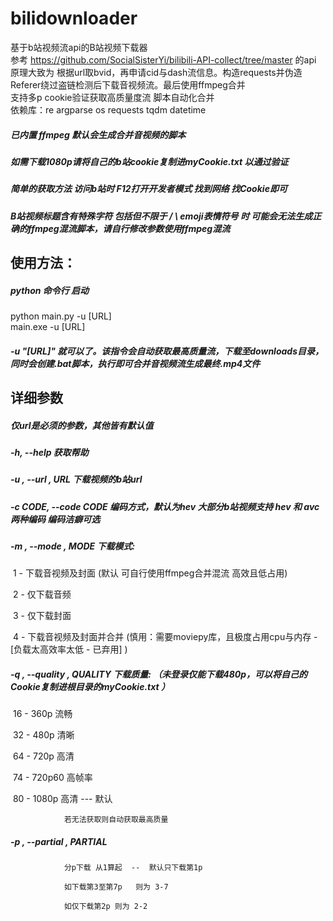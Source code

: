 # bilidownloader

基于b站视频流api的B站视频下载器  
参考 https://github.com/SocialSisterYi/bilibili-API-collect/tree/master 的api  
原理大致为 根据url取bvid，再申请cid与dash流信息。构造requests并伪造Referer绕过盗链检测后下载音视频流。最后使用ffmpeg合并  
支持多p cookie验证获取高质量度流 脚本自动化合并  
依赖库：re argparse os requests tqdm datetime  

##### 已内置 ffmpeg   默认会生成合并音视频的脚本  

##### 如需下载1080p请将自己的b站cookie复制进myCookie.txt 以通过验证  

##### 简单的获取方法 访问b站时 F12打开开发者模式 找到网络 找Cookie即可  

##### B站视频标题含有特殊字符 包括但不限于 / \ emoji表情符号 时 可能会无法生成正确的ffmpeg混流脚本，请自行修改参数使用ffmpeg混流  

## 使用方法：  

##### python 命令行 启动  

python main.py -u [URL]  
main.exe -u [URL]  

##### -u "[URL]" 就可以了。该指令会自动获取最高质量流，下载至downloads目录，同时会创建.bat脚本，执行即可合并音视频流生成最终.mp4文件  


## 详细参数  
##### 仅url是必须的参数，其他皆有默认值  

##### -h, --help            获取帮助  

##### -u , --url , URL     下载视频的b站url  

##### -c CODE, --code CODE  编码方式，默认为hev 大部分b站视频支持 hev 和 avc 两种编码  编码洁癖可选  

##### -m , --mode , MODE  下载模式:   

​								1 - 下载音视频及封面 (默认 可自行使用ffmpeg合并混流 高效且低占用) 

​								2 - 仅下载音频 

​								3 -  仅下载封面 

​								4 - 下载音视频及封面并合并
​                        			(慎用：需要moviepy库，且极度占用cpu与内存 - [负载太高效率太低 - 已弃用] )

##### -q , --quality , QUALITY  下载质量:  （未登录仅能下载480p，可以将自己的Cookie复制进根目录的myCookie.txt ）  

​								16 - 360p 流畅 

​								32 - 480p 清晰 

​								64 - 720p 高清 

​								74 - 720p60 高帧率 

​								80 - 1080p 高清 --- 默认  

                若无法获取则自动获取最高质量  

##### -p , --partial , PARTIAL

                分p下载 从1算起  --  默认只下载第1p

                如下载第3至第7p   则为 3-7 

                如仅下载第2p 则为 2-2
